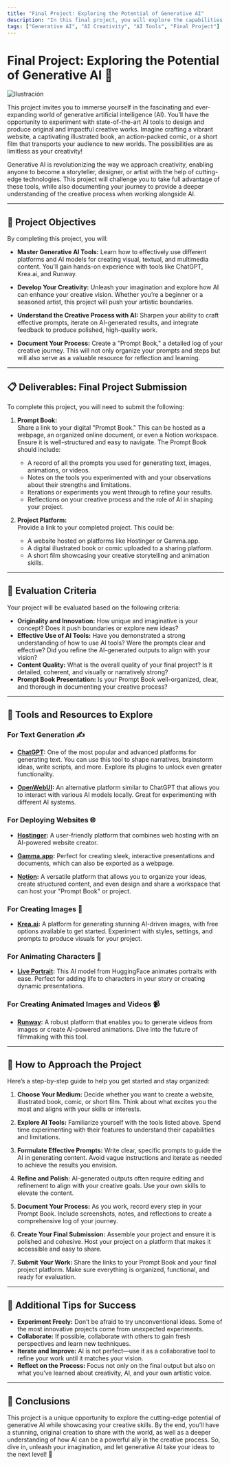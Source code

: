 ```yaml
---
title: "Final Project: Exploring the Potential of Generative AI"
description: "In this final project, you will explore the capabilities of generative artificial intelligence (AI) to create original and exciting content. You can choose from various creative formats such as websites, illustrated books, comics, or short films. Additionally, you will document your creative process through a 'Prompt Book', which will record the prompts used and the different artificial intelligences with which they have been created."
tags: ["Generative AI", "AI Creativity", "AI Tools", "Final Project"]
---
```


# Final Project: Exploring the Potential of Generative AI 🌟

![Ilustración](https://raw.githubusercontent.com/breatheco-de/applied-ai-syllabus/refs/heads/main/assets/a-modern-and-sleek-illustration-of-a-.png)


This project invites you to immerse yourself in the fascinating and ever-expanding world of generative artificial intelligence (AI). You’ll have the opportunity to experiment with state-of-the-art AI tools to design and produce original and impactful creative works. Imagine crafting a vibrant website, a captivating illustrated book, an action-packed comic, or a short film that transports your audience to new worlds. The possibilities are as limitless as your creativity!

Generative AI is revolutionizing the way we approach creativity, enabling anyone to become a storyteller, designer, or artist with the help of cutting-edge technologies. This project will challenge you to take full advantage of these tools, while also documenting your journey to provide a deeper understanding of the creative process when working alongside AI.

---

## 🌈 Project Objectives

By completing this project, you will:

- **Master Generative AI Tools:** Learn how to effectively use different platforms and AI models for creating visual, textual, and multimedia content. You'll gain hands-on experience with tools like ChatGPT, Krea.ai, and Runway.
  
- **Develop Your Creativity:** Unleash your imagination and explore how AI can enhance your creative vision. Whether you’re a beginner or a seasoned artist, this project will push your artistic boundaries.

- **Understand the Creative Process with AI:** Sharpen your ability to craft effective prompts, iterate on AI-generated results, and integrate feedback to produce polished, high-quality work.

- **Document Your Process:** Create a "Prompt Book," a detailed log of your creative journey. This will not only organize your prompts and steps but will also serve as a valuable resource for reflection and learning.

---

## 📋 Deliverables: Final Project Submission

To complete this project, you will need to submit the following:

1. **Prompt Book:**  
   Share a link to your digital "Prompt Book." This can be hosted as a webpage, an organized online document, or even a Notion workspace. Ensure it is well-structured and easy to navigate. The Prompt Book should include:
   - A record of all the prompts you used for generating text, images, animations, or videos.
   - Notes on the tools you experimented with and your observations about their strengths and limitations.
   - Iterations or experiments you went through to refine your results.
   - Reflections on your creative process and the role of AI in shaping your project.

2. **Project Platform:**  
   Provide a link to your completed project. This could be:
   - A website hosted on platforms like Hostinger or Gamma.app.
   - A digital illustrated book or comic uploaded to a sharing platform.
   - A short film showcasing your creative storytelling and animation skills.

---

## 📝 Evaluation Criteria

Your project will be evaluated based on the following criteria:

- **Originality and Innovation:** How unique and imaginative is your concept? Does it push boundaries or explore new ideas?
- **Effective Use of AI Tools:** Have you demonstrated a strong understanding of how to use AI tools? Were the prompts clear and effective? Did you refine the AI-generated outputs to align with your vision?
- **Content Quality:** What is the overall quality of your final project? Is it detailed, coherent, and visually or narratively strong?
- **Prompt Book Presentation:** Is your Prompt Book well-organized, clear, and thorough in documenting your creative process?

---

## 🔧 Tools and Resources to Explore

### **For Text Generation** ✍️
- **[ChatGPT](https://chatgpt.com/):** One of the most popular and advanced platforms for generating text. You can use this tool to shape narratives, brainstorm ideas, write scripts, and more. Explore its plugins to unlock even greater functionality.
  
- **[OpenWebUI](https://openwebui.com/):** An alternative platform similar to ChatGPT that allows you to interact with various AI models locally. Great for experimenting with different AI systems.

### **For Deploying Websites** 🌐
- **[Hostinger](https://www.hostinger.com/):** A user-friendly platform that combines web hosting with an AI-powered website creator.
  
- **[Gamma.app](https://gamma.app/):** Perfect for creating sleek, interactive presentations and documents, which can also be exported as a webpage.

- **[Notion](https://www.notion.so/):** A versatile platform that allows you to organize your ideas, create structured content, and even design and share a workspace that can host your "Prompt Book" or project.

### **For Creating Images** 🎨
- **[Krea.ai](https://krea.ai/):** A platform for generating stunning AI-driven images, with free options available to get started. Experiment with styles, settings, and prompts to produce visuals for your project.

### **For Animating Characters** 🎥
- **[Live Portrait](https://huggingface.co/KwaiVGI/LivePortrait):** This AI model from HuggingFace animates portraits with ease. Perfect for adding life to characters in your story or creating dynamic presentations.

### **For Creating Animated Images and Videos** 📹
- **[Runway](https://runwayml.com/):** A robust platform that enables you to generate videos from images or create AI-powered animations. Dive into the future of filmmaking with this tool.

---

## 🚀 How to Approach the Project

Here’s a step-by-step guide to help you get started and stay organized:

1. **Choose Your Medium:** Decide whether you want to create a website, illustrated book, comic, or short film. Think about what excites you the most and aligns with your skills or interests.

2. **Explore AI Tools:** Familiarize yourself with the tools listed above. Spend time experimenting with their features to understand their capabilities and limitations.

3. **Formulate Effective Prompts:** Write clear, specific prompts to guide the AI in generating content. Avoid vague instructions and iterate as needed to achieve the results you envision.

4. **Refine and Polish:** AI-generated outputs often require editing and refinement to align with your creative goals. Use your own skills to elevate the content.

5. **Document Your Process:** As you work, record every step in your Prompt Book. Include screenshots, notes, and reflections to create a comprehensive log of your journey.

6. **Create Your Final Submission:** Assemble your project and ensure it is polished and cohesive. Host your project on a platform that makes it accessible and easy to share.

7. **Submit Your Work:** Share the links to your Prompt Book and your final project platform. Make sure everything is organized, functional, and ready for evaluation.

---

## 🌟 Additional Tips for Success

- **Experiment Freely:** Don’t be afraid to try unconventional ideas. Some of the most innovative projects come from unexpected experiments.
- **Collaborate:** If possible, collaborate with others to gain fresh perspectives and learn new techniques.
- **Iterate and Improve:** AI is not perfect—use it as a collaborative tool to refine your work until it matches your vision.
- **Reflect on the Process:** Focus not only on the final output but also on what you’ve learned about creativity, AI, and your own artistic voice.

---

## 🎉 Conclusions

This project is a unique opportunity to explore the cutting-edge potential of generative AI while showcasing your creative skills. By the end, you’ll have a stunning, original creation to share with the world, as well as a deeper understanding of how AI can be a powerful ally in the creative process. So, dive in, unleash your imagination, and let generative AI take your ideas to the next level! 🚀
